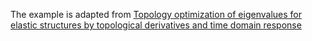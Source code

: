 The example is adapted from [Topology optimization of eigenvalues for elastic structures by topological derivatives and time domain response](http://dx.doi.org/10.1299/mej.25-00129)

